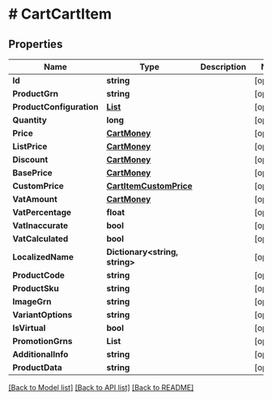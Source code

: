 # # CartCartItem


## Properties 


Name | Type | Description | Notes
------------ | ------------- | ------------- | -------------
**Id**| **string** |   | [optional]
**ProductGrn**| **string** |   | [optional]
**ProductConfiguration**| [**List<CartProductConfigurationStep>**](CartProductConfigurationStep.md) |   | [optional]
**Quantity**| **long** |   | [optional]
**Price**| [**CartMoney**](CartMoney.md) |   | [optional]
**ListPrice**| [**CartMoney**](CartMoney.md) |   | [optional]
**Discount**| [**CartMoney**](CartMoney.md) |   | [optional]
**BasePrice**| [**CartMoney**](CartMoney.md) |   | [optional]
**CustomPrice**| [**CartItemCustomPrice**](CartItemCustomPrice.md) |   | [optional]
**VatAmount**| [**CartMoney**](CartMoney.md) |   | [optional]
**VatPercentage**| **float** |   | [optional]
**VatInaccurate**| **bool** |   | [optional]
**VatCalculated**| **bool** |   | [optional]
**LocalizedName**| **Dictionary<string, string>** |   | [optional]
**ProductCode**| **string** |   | [optional]
**ProductSku**| **string** |   | [optional]
**ImageGrn**| **string** |   | [optional]
**VariantOptions**| **string** |   | [optional]
**IsVirtual**| **bool** |   | [optional]
**PromotionGrns**| **List<string>** |   | [optional]
**AdditionalInfo**| **string** |   | [optional]
**ProductData**| **string** |   | [optional]


[[Back to Model list]](../../README.md#models) [[Back to API list]](../../README.md#endpoints) [[Back to README]](../../README.md)

